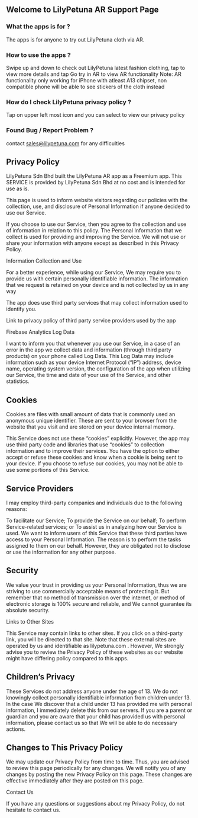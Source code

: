 ## Welcome to LilyPetuna AR Support Page


### What the apps is for ?
The apps is for anyone to try out LilyPetuna cloth via AR.

### How to use the apps ?
Swipe up and down to check out LilyPetuna latest fashion clothing, tap to view more details and tap Go try in AR to view AR functionality
Note: AR functionality only working for iPhone with atleast A13 chipset, non compatible phone will be able to see stickers of the cloth instead

### How do I check LilyPetuna privacy policy ?
Tap on upper left most icon and you can select to view our privacy policy

### Found Bug / Report Problem ?
contact sales@lilypetuna.com for any difficulties


## Privacy Policy

LilyPetuna Sdn Bhd built the LilyPetuna AR app as a Freemium app. This SERVICE is provided by LilyPetuna Sdn Bhd at no cost and is intended for use as is.

This page is used to inform website visitors regarding our policies with the collection, use, and disclosure of Personal Information if anyone decided to use our Service.

If you choose to use our Service, then you agree to the collection and use of information in relation to this policy. The Personal Information that we collect is used for providing and improving the Service. We will not use or share your information with anyone except as described in this Privacy Policy.

Information Collection and Use

For a better experience, while using our Service, We may require you to provide us with certain personally identifiable information. The information that we request is retained on your device and is not collected by us in any way

The app does use third party services that may collect information used to identify you.

Link to privacy policy of third party service providers used by the app

Firebase Analytics
Log Data

I want to inform you that whenever you use our Service, in a case of an error in the app we collect data and information (through third party products) on your phone called Log Data. This Log Data may include information such as your device Internet Protocol (“IP”) address, device name, operating system version, the configuration of the app when utilizing our Service, the time and date of your use of the Service, and other statistics.

## Cookies

Cookies are files with small amount of data that is commonly used an anonymous unique identifier. These are sent to your browser from the website that you visit and are stored on your device internal memory.

This Service does not use these “cookies” explicitly. However, the app may use third party code and libraries that use “cookies” to collection information and to improve their services. You have the option to either accept or refuse these cookies and know when a cookie is being sent to your device. If you choose to refuse our cookies, you may not be able to use some portions of this Service.

## Service Providers

I may employ third-party companies and individuals due to the following reasons:

To facilitate our Service;
To provide the Service on our behalf;
To perform Service-related services; or
To assist us in analyzing how our Service is used.
We want to inform users of this Service that these third parties have access to your Personal Information. The reason is to perform the tasks assigned to them on our behalf. However, they are obligated not to disclose or use the information for any other purpose.

## Security

We value your trust in providing us your Personal Information, thus we are striving to use commercially acceptable means of protecting it. But remember that no method of transmission over the internet, or method of electronic storage is 100% secure and reliable, and We cannot guarantee its absolute security.

Links to Other Sites

This Service may contain links to other sites. If you click on a third-party link, you will be directed to that site. Note that these external sites are operated by us and identifiable as lilypetuna.com . However, We strongly advise you to review the Privacy Policy of these websites as our website might have differing policy compared to this apps.

## Children’s Privacy

These Services do not address anyone under the age of 13. We do not knowingly collect personally identifiable information from children under 13. In the case We discover that a child under 13 has provided me with personal information, I immediately delete this from our servers. If you are a parent or guardian and you are aware that your child has provided us with personal information, please contact us so that We will be able to do necessary actions.

## Changes to This Privacy Policy

We may update our Privacy Policy from time to time. Thus, you are advised to review this page periodically for any changes. We will notify you of any changes by posting the new Privacy Policy on this page. These changes are effective immediately after they are posted on this page.

Contact Us

If you have any questions or suggestions about my Privacy Policy, do not hesitate to contact us.
